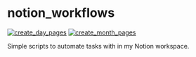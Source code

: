 # notion_workflows

[![create_day_pages](https://github.com/GustavoCaso/notion_workflows/actions/workflows/create_day_pages.yml/badge.svg)](https://github.com/GustavoCaso/notion_workflows/actions/workflows/create_day_pages.yml)
[![create_month_pages](https://github.com/GustavoCaso/notion_workflows/actions/workflows/create_month_pages.yml/badge.svg)](https://github.com/GustavoCaso/notion_workflows/actions/workflows/create_month_pages.yml)

Simple scripts to automate tasks with in my Notion workspace.
